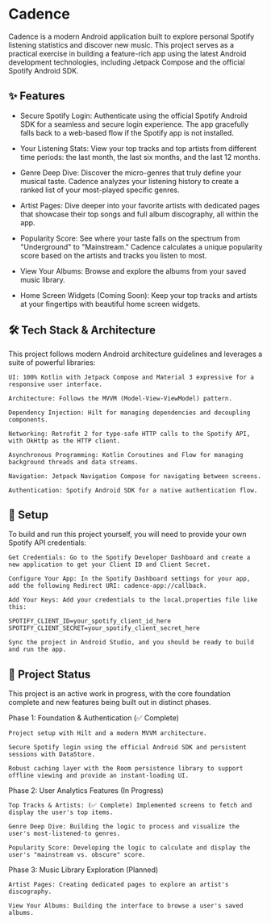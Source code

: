 # Cadence

Cadence is a modern Android application built to explore personal Spotify listening statistics and discover new music. This project serves as a practical exercise in building a feature-rich app using the latest Android development technologies, including Jetpack Compose and the official Spotify Android SDK.  

## ✨ Features

- Secure Spotify Login: Authenticate using the official Spotify Android SDK for a seamless
  and secure login experience. The app gracefully falls back to a web-based flow if the Spotify app is not installed.

- Your Listening Stats: View your top tracks and top artists from different time periods: the
  last month, the last six months, and the last 12 months.
  
- Genre Deep Dive: Discover the micro-genres that truly define your musical taste. Cadence analyzes your listening history to create a ranked list of your most-played specific genres.

- Artist Pages: Dive deeper into your favorite artists with dedicated pages that showcase their top songs and full album discography, all within the app.

- Popularity Score: See where your taste falls on the spectrum from "Underground" to "Mainstream." Cadence calculates a unique popularity score based on the artists and tracks you listen to most.

- View Your Albums: Browse and explore the albums from your saved music library.

- Home Screen Widgets (Coming Soon): Keep your top tracks and artists at your fingertips with beautiful home screen widgets.

  
## 🛠️ Tech Stack & Architecture

This project follows modern Android architecture guidelines and leverages a suite of powerful libraries:

    UI: 100% Kotlin with Jetpack Compose and Material 3 expressive for a responsive user interface.

    Architecture: Follows the MVVM (Model-View-ViewModel) pattern.

    Dependency Injection: Hilt for managing dependencies and decoupling components.

    Networking: Retrofit 2 for type-safe HTTP calls to the Spotify API, with OkHttp as the HTTP client.

    Asynchronous Programming: Kotlin Coroutines and Flow for managing background threads and data streams.

    Navigation: Jetpack Navigation Compose for navigating between screens.

    Authentication: Spotify Android SDK for a native authentication flow.

## 🚀 Setup

To build and run this project yourself, you will need to provide your own Spotify API credentials:

    Get Credentials: Go to the Spotify Developer Dashboard and create a new application to get your Client ID and Client Secret.

    Configure Your App: In the Spotify Dashboard settings for your app, add the following Redirect URI: cadence-app://callback.

    Add Your Keys: Add your credentials to the local.properties file like this:

    SPOTIFY_CLIENT_ID=your_spotify_client_id_here
    SPOTIFY_CLIENT_SECRET=your_spotify_client_secret_here

    Sync the project in Android Studio, and you should be ready to build and run the app.

## 🚧 Project Status

This project is an active work in progress, with the core foundation complete and new features being built out in distinct phases.  

Phase 1: Foundation & Authentication (✅ Complete)

    Project setup with Hilt and a modern MVVM architecture.

    Secure Spotify login using the official Android SDK and persistent sessions with DataStore.

    Robust caching layer with the Room persistence library to support offline viewing and provide an instant-loading UI.

Phase 2: User Analytics Features (In Progress)

    Top Tracks & Artists: (✅ Complete) Implemented screens to fetch and display the user's top items.

    Genre Deep Dive: Building the logic to process and visualize the user's most-listened-to genres.

    Popularity Score: Developing the logic to calculate and display the user's "mainstream vs. obscure" score.

Phase 3: Music Library Exploration (Planned)

    Artist Pages: Creating dedicated pages to explore an artist's discography.

    View Your Albums: Building the interface to browse a user's saved albums.
